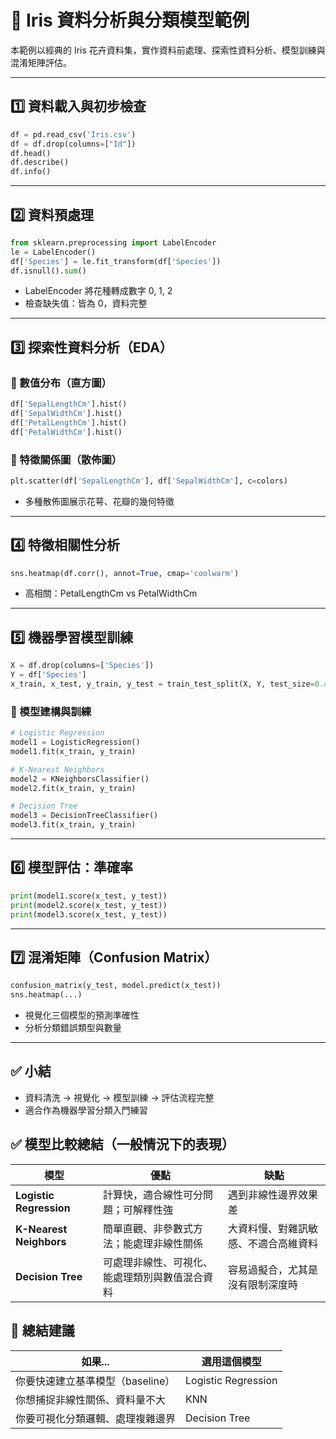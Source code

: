 
# 🌸 Iris 資料分析與分類模型範例

本範例以經典的 Iris 花卉資料集，實作資料前處理、探索性資料分析、模型訓練與混淆矩陣評估。

---

## 1️⃣ 資料載入與初步檢查

```python
df = pd.read_csv('Iris.csv')
df = df.drop(columns=["Id"])
df.head()
df.describe()
df.info()
```

---

## 2️⃣ 資料預處理

```python
from sklearn.preprocessing import LabelEncoder
le = LabelEncoder()
df['Species'] = le.fit_transform(df['Species'])
df.isnull().sum()
```

- LabelEncoder 將花種轉成數字 0, 1, 2
- 檢查缺失值：皆為 0，資料完整

---

## 3️⃣ 探索性資料分析（EDA）

### 🔢 數值分布（直方圖）

```python
df['SepalLengthCm'].hist()
df['SepalWidthCm'].hist()
df['PetalLengthCm'].hist()
df['PetalWidthCm'].hist()
```

### 🌈 特徵關係圖（散佈圖）

```python
plt.scatter(df['SepalLengthCm'], df['SepalWidthCm'], c=colors)
```

- 多種散佈圖展示花萼、花瓣的幾何特徵

---

## 4️⃣ 特徵相關性分析

```python
sns.heatmap(df.corr(), annot=True, cmap='coolwarm')
```

- 高相關：PetalLengthCm vs PetalWidthCm

---

## 5️⃣ 機器學習模型訓練

```python
X = df.drop(columns=['Species'])
Y = df['Species']
x_train, x_test, y_train, y_test = train_test_split(X, Y, test_size=0.4)
```

### 🤖 模型建構與訓練

```python
# Logistic Regression
model1 = LogisticRegression()
model1.fit(x_train, y_train)

# K-Nearest Neighbors
model2 = KNeighborsClassifier()
model2.fit(x_train, y_train)

# Decision Tree
model3 = DecisionTreeClassifier()
model3.fit(x_train, y_train)
```

---

## 6️⃣ 模型評估：準確率

```python
print(model1.score(x_test, y_test))
print(model2.score(x_test, y_test))
print(model3.score(x_test, y_test))
```

---

## 7️⃣ 混淆矩陣（Confusion Matrix）

```python
confusion_matrix(y_test, model.predict(x_test))
sns.heatmap(...)
```

- 視覺化三個模型的預測準確性
- 分析分類錯誤類型與數量

---

## ✅ 小結

- 資料清洗 → 視覺化 → 模型訓練 → 評估流程完整
- 適合作為機器學習分類入門練習

## ✅ 模型比較總結（一般情況下的表現）

| 模型                      | 優點                      | 缺點                 |
| ----------------------- | ----------------------- | ------------------ |
| **Logistic Regression** | 計算快，適合線性可分問題；可解釋性強      | 遇到非線性邊界效果差         |
| **K-Nearest Neighbors** | 簡單直觀、非參數式方法；能處理非線性關係    | 大資料慢、對雜訊敏感、不適合高維資料 |
| **Decision Tree**       | 可處理非線性、可視化、能處理類別與數值混合資料 | 容易過擬合，尤其是沒有限制深度時   |

## 🧠 總結建議

| 如果...                | 選用這個模型              |
| -------------------- | ------------------- |
| 你要快速建立基準模型（baseline） | Logistic Regression |
| 你想捕捉非線性關係、資料量不大      | KNN                 |
| 你要可視化分類邏輯、處理複雜邊界     | Decision Tree       |
